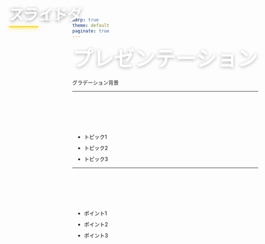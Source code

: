 ```yaml
---
marp: true
theme: default
paginate: true
---
```


<style>
@import url('https://fonts.googleapis.com/css2?family=Noto+Sans+JP:wght@400;700&display=swap');

:root {
  --color-foreground: #ffffff;
  --color-heading: #ffffff;
  --color-accent: #ffd700;
  --font-default: 'Noto Sans JP', 'Hiragino Kaku Gothic ProN', 'Meiryo', sans-serif;
}

section {
  background: linear-gradient(135deg, #667eea 0%, #764ba2 50%, #f093fb 100%);
  color: var(--color-foreground);
  font-family: var(--font-default);
  font-weight: 400;
  box-sizing: border-box;
  position: relative;
  line-height: 1.7;
  font-size: 22px;
  padding: 56px;
}

section:nth-child(2n) {
  background: linear-gradient(135deg, #667eea 0%, #764ba2 100%);
}

section:nth-child(3n) {
  background: linear-gradient(135deg, #f093fb 0%, #f5576c 100%);
}

section:nth-child(4n) {
  background: linear-gradient(135deg, #4facfe 0%, #00f2fe 100%);
}

section:nth-child(5n) {
  background: linear-gradient(135deg, #43e97b 0%, #38f9d7 100%);
}

h1, h2, h3, h4, h5, h6 {
  font-weight: 700;
  color: var(--color-heading);
  margin: 0;
  padding: 0;
  text-shadow: 0 2px 10px rgba(0, 0, 0, 0.3);
}

h1 {
  font-size: 56px;
  line-height: 1.4;
  text-align: left;
}

h2 {
  position: absolute;
  top: 40px;
  left: 56px;
  right: 56px;
  font-size: 40px;
  padding-top: 0;
  padding-bottom: 16px;
}

h2::after {
  content: '';
  position: absolute;
  left: 0;
  bottom: 8px;
  width: 80px;
  height: 3px;
  background-color: var(--color-accent);
  box-shadow: 0 2px 10px rgba(255, 215, 0, 0.5);
}

h2 + * {
  margin-top: 112px;
}

h3 {
  color: var(--color-accent);
  font-size: 28px;
  margin-top: 32px;
  margin-bottom: 12px;
  text-shadow: 0 2px 5px rgba(0, 0, 0, 0.3);
}

ul, ol {
  padding-left: 32px;
}

li {
  margin-bottom: 10px;
  text-shadow: 0 1px 3px rgba(0, 0, 0, 0.2);
}

footer {
  font-size: 16px;
  color: rgba(255, 255, 255, 0.7);
  position: absolute;
  left: 56px;
  right: 56px;
  bottom: 40px;
  text-align: center;
  text-shadow: 0 1px 3px rgba(0, 0, 0, 0.3);
}

section.lead {
  background: linear-gradient(135deg, #667eea 0%, #764ba2 50%, #f093fb 100%);
  display: flex;
  flex-direction: column;
  justify-content: center;
  align-items: center;
  text-align: center;
}

section.lead h1 {
  margin-bottom: 24px;
  text-align: center;
}

section.lead p {
  font-size: 24px;
  color: var(--color-foreground);
  text-shadow: 0 2px 5px rgba(0, 0, 0, 0.3);
}

strong {
  color: var(--color-accent);
  font-weight: 700;
  text-shadow: 0 1px 5px rgba(0, 0, 0, 0.3);
}
</style>

<!-- _class: lead -->

# プレゼンテーション

グラデーション背景

---

## アジェンダ

- トピック1
- トピック2
- トピック3

---

## スライド

- ポイント1
- ポイント2
- ポイント3
